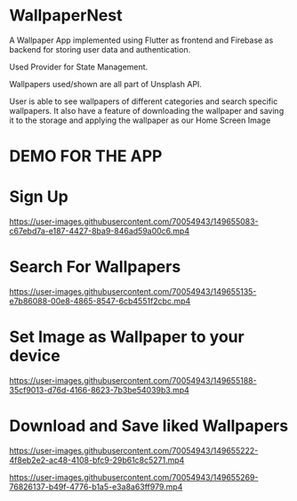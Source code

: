 # WallpaperNest

A Wallpaper App implemented using Flutter as frontend and Firebase as backend for storing user data and authentication. 

Used Provider for State Management.

Wallpapers used/shown are all part of Unsplash API.

User is able to see wallpapers of different categories and search specific wallpapers. 
It also have a feature of downloading the wallpaper and saving it to the storage and applying the wallpaper as our Home Screen Image

# DEMO FOR THE APP

# Sign Up
https://user-images.githubusercontent.com/70054943/149655083-c67ebd7a-e187-4427-8ba9-846ad59a00c6.mp4

# Search For Wallpapers
https://user-images.githubusercontent.com/70054943/149655135-e7b86088-00e8-4865-8547-6cb4551f2cbc.mp4

# Set Image as Wallpaper to your device
https://user-images.githubusercontent.com/70054943/149655188-35cf9013-d76d-4166-8623-7b3be54039b3.mp4

# Download and Save liked Wallpapers
https://user-images.githubusercontent.com/70054943/149655222-4f8eb2e2-ac48-4108-bfc9-29b61c8c5271.mp4

https://user-images.githubusercontent.com/70054943/149655269-76826137-b49f-4776-b1a5-e3a8a63ff979.mp4
